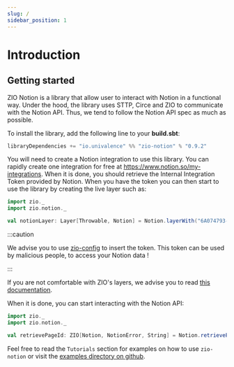 ```yaml
---
slug: /
sidebar_position: 1
---
```


# Introduction

## Getting started

ZIO Notion is a library that allow user to interact with Notion in a functional way. Under the hood, the library uses
STTP, Circe and ZIO to communicate with the Notion API. Thus, we tend to follow the Notion API spec as much as possible.

To install the library, add the following line to your **build.sbt**:

```scala
libraryDependencies += "io.univalence" %% "zio-notion" % "0.9.2"
```

You will need to create a Notion integration to use this library. You can rapidly create one integration for free at
https://www.notion.so/my-integrations. When it is done, you should retrieve the Internal Integration Token provided by
Notion. When you have the token you can then start to use the library by creating the live layer such as:

```scala
import zio._
import zio.notion._

val notionLayer: Layer[Throwable, Notion] = Notion.layerWith("6A074793-D735-4BF6-9159-24351D239BBC")
```

:::caution

We advise you to use [zio-config](https://github.com/zio/zio-config) to insert the token. This token can be used by
malicious people, to access your Notion data !

:::

If you are not comfortable with ZIO's layers, we advise you to read 
[this documentation](https://zio.dev/next/datatypes/contextual/zlayer).

When it is done, you can start interacting with the Notion API:

```scala
import zio._
import zio.notion._

val retrievePageId: ZIO[Notion, NotionError, String] = Notion.retrievePage("page-id").map(_.id)
```

Feel free to read the `Tutorials` section for examples on how to use `zio-notion` or visit the 
[examples directory on github](https://github.com/univalence/zio-notion/tree/master/examples/).




